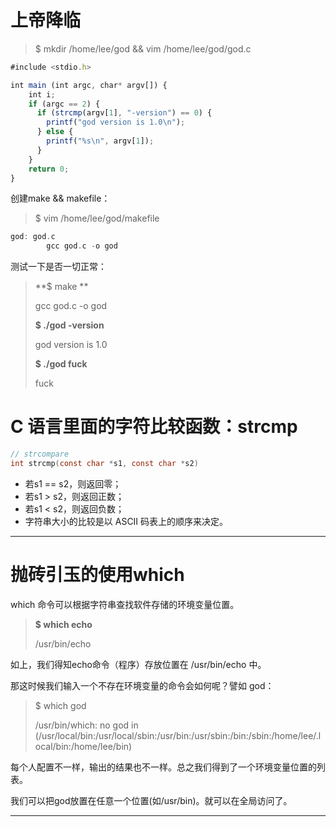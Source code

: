 # 上帝降临

> $ mkdir /home/lee/god && vim /home/lee/god/god.c

```js
#include <stdio.h>

int main (int argc, char* argv[]) {
    int i;
    if (argc == 2) {
      if (strcmp(argv[1], "-version") == 0) {
        printf("god version is 1.0\n");
      } else {
        printf("%s\n", argv[1]);
      }
    }
    return 0;
}
```

创建make && makefile：

> $ vim /home/lee/god/makefile

```c
god: god.c
        gcc god.c -o god
```

测试一下是否一切正常：

> **$ make **
>
> gcc god.c -o god
>
> **$ ./god -version**
>
> god version is 1.0
>
> **$ ./god fuck**
>
> fuck

# C 语言里面的字符比较函数：strcmp

```c
// strcompare
int strcmp(const char *s1, const char *s2)
```

* 若s1 == s2，则返回零；
* 若s1 &gt; s2，则返回正数；
* 若s1 &lt; s2，则返回负数；
* 字符串大小的比较是以 ASCII 码表上的顺序来决定。

---

# 抛砖引玉的使用which

which 命令可以根据字符串查找软件存储的环境变量位置。

> **$ which echo**
>
> /usr/bin/echo

如上，我们得知echo命令（程序）存放位置在 /usr/bin/echo 中。

那这时候我们输入一个不存在环境变量的命令会如何呢？譬如 god：

> $ which god
>
> /usr/bin/which: no god in \(/usr/local/bin:/usr/local/sbin:/usr/bin:/usr/sbin:/bin:/sbin:/home/lee/.local/bin:/home/lee/bin\)

每个人配置不一样，输出的结果也不一样。总之我们得到了一个环境变量位置的列表。

我们可以把god放置在任意一个位置\(如/usr/bin\)。就可以在全局访问了。

---



